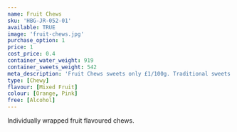 ```yaml
---
name: Fruit Chews
sku: 'HBG-JR-052-01'
available: TRUE
image: 'fruit-chews.jpg'
purchase_option: 1
price: 1
cost_price: 0.4
container_water_weight: 919
container_sweets_weight: 542
meta_description: 'Fruit Chews sweets only £1/100g. Traditional sweets and more at Humbugs Confectionery Store. Specialists in satisfying your sweet tooth!'
type: [Chewy]
flavour: [Mixed Fruit]
colour: [Orange, Pink]
free: [Alcohol]
---
```

Individually wrapped fruit flavoured chews.